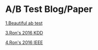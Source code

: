 # A/B Test Blog/Paper

[1.Beautiful ab test](beautiful-a-b-test.md)

[3.Ron's 2016 KDD](rons-2016-kdd.md)

[4.Ron's 2016 IEEE](rons-2016-ieee.md)
